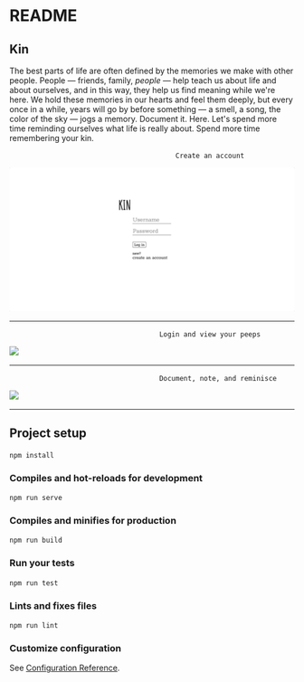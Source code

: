 # README
## Kin
The best parts of life are often defined by the memories we make with other people. People — friends, family, *people* — help teach us about life and about ourselves, and in this way, they help us find meaning while we're here. We hold these memories in our hearts and feel them deeply, but every once in a while, years will go by before something — a smell, a song, the color of the sky — jogs a memory. Document it. Here. Let's spend more time reminding ourselves what life is really about. Spend more time remembering your kin. 
                                             
                                             Create an account
                                             
![](kin_createNewUser.gif)

------------------------------------------------------------------------------------------------------------------------------

                                         Login and view your peeps
                                             
![](kin_loginAndView.gif)

------------------------------------------------------------------------------------------------------------------------------

                                         Document, note, and reminisce
                                             
![](kin_loginAndView.gif)

------------------------------------------------------------------------------------------------------------------------------

## Project setup
```
npm install
```

### Compiles and hot-reloads for development
```
npm run serve
```

### Compiles and minifies for production
```
npm run build
```

### Run your tests
```
npm run test
```

### Lints and fixes files
```
npm run lint
```

### Customize configuration
See [Configuration Reference](https://cli.vuejs.org/config/).
